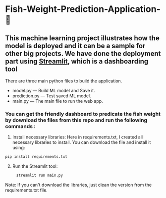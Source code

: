 # Fish-Weight-Prediction-Application- :tropical_fish:


## This machine learning project illustrates how the model is deployed and it can be a sample for other big projects. We have done the deployment part using [Streamlit](https://streamlit.io/), which is a dashboarding tool 


There are three main python files to build the application.

- model.py — Build ML model and Save it.
- prediction.py — Test saved ML model.
- main.py — The main file to run the web app.


### You can get the friendly dashboard to predicate the fish weight by download the files from this repo and run the following commands :

1. Install necessary libraries:
Here in requirements.txt, I created all necessary libraries to install. You can download the file and install it using:
```python
pip install requirements.txt
```
2. Run the Streamlit tool:
```python
     streamlit run main.py
```

Note: If you can't download the libraries, just clean the version from the requirements.txt file. 
